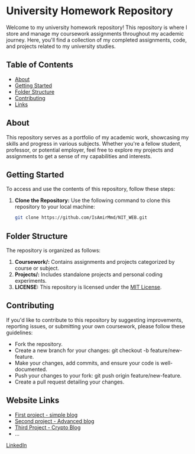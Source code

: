 # University Homework Repository

Welcome to my university homework repository! This repository is where I store and manage my coursework assignments throughout my academic journey. Here, you'll find a collection of my completed assignments, code, and projects related to my university studies.

## Table of Contents

- [About](#about)
- [Getting Started](#getting-started)
- [Folder Structure](#folder-structure)
- [Contributing](#contributing)
- [Links](#website-links)

## About

This repository serves as a portfolio of my academic work, showcasing my skills and progress in various subjects. Whether you're a fellow student, professor, or potential employer, feel free to explore my projects and assignments to get a sense of my capabilities and interests.

## Getting Started

To access and use the contents of this repository, follow these steps:

1. **Clone the Repository:** Use the following command to clone this repository to your local machine:

   ```bash
   git clone https://github.com/IsAmirMmd/NIT_WEB.git
   ```

## Folder Structure

The repository is organized as follows:

1. <strong>Coursework/:</strong> Contains assignments and projects categorized by course or subject.
2. <strong>Projects/:</strong> Includes standalone projects and personal coding experiments.
3. <strong>LICENSE:</strong> This repository is licensed under the <a href="#License">MIT License</a>.

## Contributing

If you'd like to contribute to this repository by suggesting improvements, reporting issues, or submitting your own coursework, please follow these guidelines:

- Fork the repository.
- Create a new branch for your changes: git checkout -b feature/new-feature.
- Make your changes, add commits, and ensure your code is well-documented.
- Push your changes to your fork: git push origin feature/new-feature.
- Create a pull request detailing your changes.

## Website Links

- [First project - simple blog](https://nit-web.netlify.app/first/home)
- [Second project - Advanced blog](https://nit-web.netlify.app/second)
- [Third Project - Crypto Blog](https://nit-web.netlify.app/crypto-bootstrap)
- ...

[LinkedIn](https://www.linkedin.com/in/IsAmirMmd)
